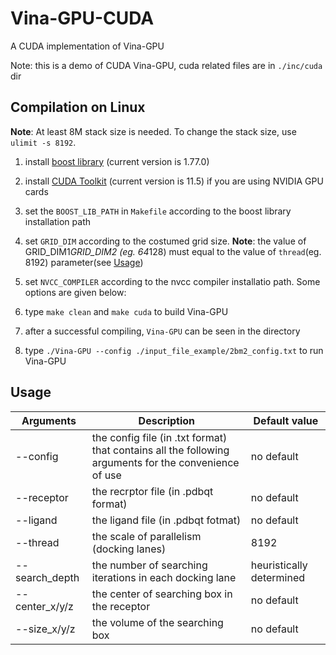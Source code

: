 # Vina-GPU-CUDA
A CUDA implementation of Vina-GPU

Note: this is a demo of CUDA Vina-GPU, cuda related files are in `./inc/cuda` dir

## Compilation on Linux
**Note**: At least 8M stack size is needed. To change the stack size, use `ulimit -s 8192`.
1. install [boost library](https://www.boost.org/) (current version is 1.77.0)
2. install [CUDA Toolkit](https://developer.nvidia.com/zh-cn/cuda-toolkit) (current version is 11.5) if you are using NVIDIA GPU cards

3. set the `BOOST_LIB_PATH` in `Makefile` according to the boost library installation path
4. set `GRID_DIM` according to the costumed grid size. **Note**: the value of GRID_DIM1*GRID_DIM2 (eg. 64*128) must equal to the value of `thread`(eg. 8192) parameter(see [Usage](https://github.com/Glinttsd/Vina-GPU-CUDA/edit/master/README.md#usage))   
5. set `NVCC_COMPILER` according to the nvcc compiler installatio path. Some options are given below:
6. type `make clean` and `make cuda` to build Vina-GPU
7. after a successful compiling, `Vina-GPU` can be seen in the directory 
8. type `./Vina-GPU --config ./input_file_example/2bm2_config.txt` to run Vina-GPU

## Usage
|Arguments| Description|Default value
|--|--|--|
|--config | the config file (in .txt format) that contains all the following arguments for the convenience of use| no default
| --receptor | the recrptor file (in .pdbqt format)| no default
|--ligand| the ligand file (in .pdbqt fotmat)| no default
|--thread| the scale of parallelism (docking lanes)|8192
|--search_depth| the number of searching iterations in each docking lane| heuristically determined
|--center_x/y/z|the center of searching box in the receptor|no default
|--size_x/y/z|the volume of the searching box|no default 
 
